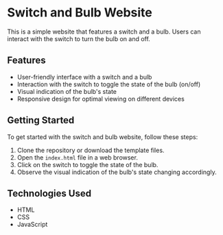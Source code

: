 # Switch and Bulb Website

This is a simple website that features a switch and a bulb. Users can interact with the switch to turn the bulb on and off.

## Features

- User-friendly interface with a switch and a bulb
- Interaction with the switch to toggle the state of the bulb (on/off)
- Visual indication of the bulb's state
- Responsive design for optimal viewing on different devices

## Getting Started

To get started with the switch and bulb website, follow these steps:

1. Clone the repository or download the template files.
2. Open the `index.html` file in a web browser.
3. Click on the switch to toggle the state of the bulb.
4. Observe the visual indication of the bulb's state changing accordingly.

## Technologies Used

- HTML
- CSS
- JavaScript



